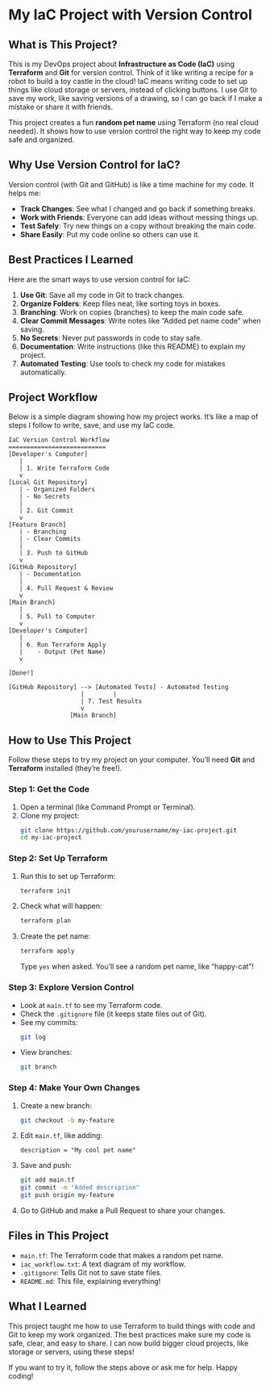 # My IaC Project with Version Control

## What is This Project?

This is my DevOps project about **Infrastructure as Code (IaC)** using **Terraform** and **Git** for version control. Think of it like writing a recipe for a robot to build a toy castle in the cloud! IaC means writing code to set up things like cloud storage or servers, instead of clicking buttons. I use Git to save my work, like saving versions of a drawing, so I can go back if I make a mistake or share it with friends.

This project creates a fun **random pet name** using Terraform (no real cloud needed). It shows how to use version control the right way to keep my code safe and organized.

## Why Use Version Control for IaC?

Version control (with Git and GitHub) is like a time machine for my code. It helps me:
- **Track Changes**: See what I changed and go back if something breaks.
- **Work with Friends**: Everyone can add ideas without messing things up.
- **Test Safely**: Try new things on a copy without breaking the main code.
- **Share Easily**: Put my code online so others can use it.

## Best Practices I Learned

Here are the smart ways to use version control for IaC:
1. **Use Git**: Save all my code in Git to track changes.
2. **Organize Folders**: Keep files neat, like sorting toys in boxes.
3. **Branching**: Work on copies (branches) to keep the main code safe.
4. **Clear Commit Messages**: Write notes like “Added pet name code” when saving.
5. **No Secrets**: Never put passwords in code to stay safe.
6. **Documentation**: Write instructions (like this README) to explain my project.
7. **Automated Testing**: Use tools to check my code for mistakes automatically.

## Project Workflow

Below is a simple diagram showing how my project works. It’s like a map of steps I follow to write, save, and use my IaC code.

```
IaC Version Control Workflow
===========================
[Developer's Computer]
   |
   | 1. Write Terraform Code
   v
[Local Git Repository]
   | - Organized Folders
   | - No Secrets
   |
   | 2. Git Commit
   v
[Feature Branch]
   | - Branching
   | - Clear Commits
   |
   | 3. Push to GitHub
   v
[GitHub Repository]
   | - Documentation
   |
   | 4. Pull Request & Review
   v
[Main Branch]
   |
   | 5. Pull to Computer
   v
[Developer's Computer]
   |
   | 6. Run Terraform Apply
   |    - Output (Pet Name)
   v

[Done!]

[GitHub Repository] --> [Automated Tests] - Automated Testing
                    |        |
                    | 7. Test Results
                    v
                 [Main Branch]
```

## How to Use This Project

Follow these steps to try my project on your computer. You’ll need **Git** and **Terraform** installed (they’re free!).

### Step 1: Get the Code
1. Open a terminal (like Command Prompt or Terminal).
2. Clone my project:
   ```bash
   git clone https://github.com/yourusername/my-iac-project.git
   cd my-iac-project
   ```

### Step 2: Set Up Terraform
1. Run this to set up Terraform:
   ```bash
   terraform init
   ```
2. Check what will happen:
   ```bash
   terraform plan
   ```
3. Create the pet name:
   ```bash
   terraform apply
   ```
   Type `yes` when asked. You’ll see a random pet name, like “happy-cat”!

### Step 3: Explore Version Control
- Look at `main.tf` to see my Terraform code.
- Check the `.gitignore` file (it keeps state files out of Git).
- See my commits:
  ```bash
  git log
  ```
- View branches:
  ```bash
  git branch
  ```

### Step 4: Make Your Own Changes
1. Create a new branch:
   ```bash
   git checkout -b my-feature
   ```
2. Edit `main.tf`, like adding:
   ```hcl
   description = "My cool pet name"
   ```
3. Save and push:
   ```bash
   git add main.tf
   git commit -m "Added description"
   git push origin my-feature
   ```
4. Go to GitHub and make a Pull Request to share your changes.

## Files in This Project
- `main.tf`: The Terraform code that makes a random pet name.
- `iac_workflow.txt`: A text diagram of my workflow.
- `.gitignore`: Tells Git not to save state files.
- `README.md`: This file, explaining everything!

## What I Learned
This project taught me how to use Terraform to build things with code and Git to keep my work organized. The best practices make sure my code is safe, clear, and easy to share. I can now build bigger cloud projects, like storage or servers, using these steps!

If you want to try it, follow the steps above or ask me for help. Happy coding!